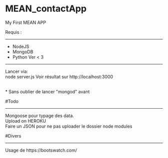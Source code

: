 # MEAN_contactApp
My First MEAN APP

Requis :
<hr>
<ul>
<li>NodeJS</li>
<li>MongoDB</li>
<li>Python Ver < 3</li>
</ul>
<hr>

Lancer via:
<br>
node server.js
Voir résultat sur http://localhost:3000

<br>
* Sans oublier de lancer "mongod" avant

#Todo
<hr>
Mongoose pour typage des data.
<br>
Upload on HEROKU
<br>
Faire un JSON pour ne pas uploader le dossier node modules

#Divers
<hr>
Usage de https://bootswatch.com/
